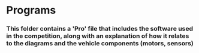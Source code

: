 # Programs

### This folder contains a 'Pro' file that includes the software used in the competition, along with an explanation of how it relates to the diagrams and the vehicle components (motors, sensors)
